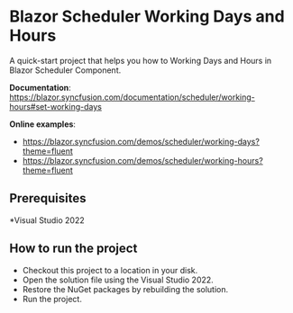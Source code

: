 # Blazor Scheduler Working Days and Hours

A quick-start project that helps you how to Working Days and Hours in Blazor Scheduler Component. 

**Documentation**: https://blazor.syncfusion.com/documentation/scheduler/working-hours#set-working-days

**Online examples**:

* https://blazor.syncfusion.com/demos/scheduler/working-days?theme=fluent
* https://blazor.syncfusion.com/demos/scheduler/working-hours?theme=fluent
                 
## Prerequisites

*Visual Studio 2022

## How to run the project

* Checkout this project to a location in your disk.
* Open the solution file using the Visual Studio 2022.
* Restore the NuGet packages by rebuilding the solution.
* Run the project.